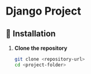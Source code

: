 # Django Project

## 📌 Installation

1. **Clone the repository**
   ```sh
   git clone <repository-url>
   cd <project-folder>
